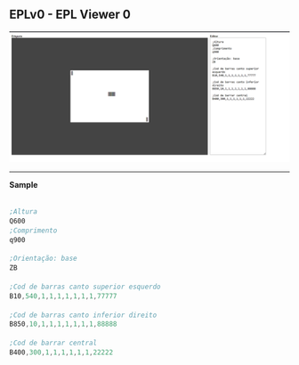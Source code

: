 ## EPLv0 - EPL Viewer 0

![Screenshot](./public/image.png)

---

**Sample**

```s

;Altura
Q600
;Comprimento
q900

;Orientação: base
ZB

;Cod de barras canto superior esquerdo
B10,540,1,1,1,1,1,1,1,77777

;Cod de barras canto inferior direito
B850,10,1,1,1,1,1,1,1,88888

;Cod de barrar central
B400,300,1,1,1,1,1,1,22222
```